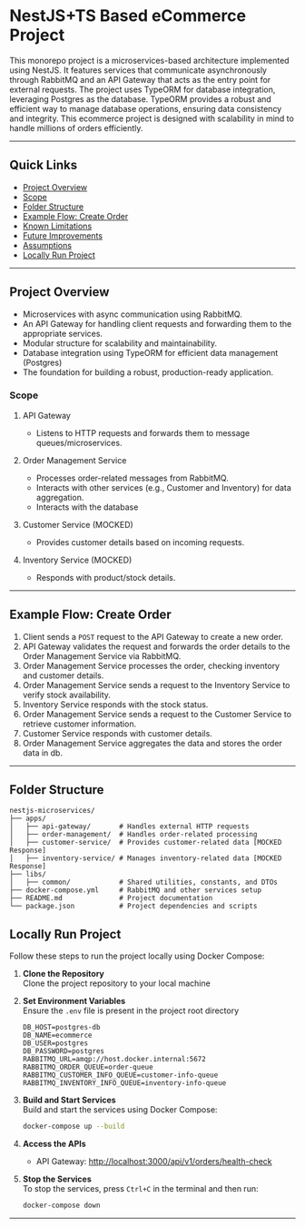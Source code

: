 # NestJS+TS Based eCommerce Project

This monorepo project is a microservices-based architecture implemented using NestJS. It features services that communicate asynchronously through RabbitMQ and an API Gateway that acts as the entry point for external requests. The project uses TypeORM for database integration, leveraging Postgres as the database. TypeORM provides a robust and efficient way to manage database operations, ensuring data consistency and integrity. This ecommerce project is designed with scalability in mind to handle millions of orders efficiently.

---

## Quick Links

- [Project Overview](#project-overview)
- [Scope](#scope)
- [Folder Structure](#folder-structure)
- [Example Flow: Create Order](#example-flow-create-order)
- [Known Limitations](#known-limitations)
- [Future Improvements](#future-improvements)
- [Assumptions](#assumptions)
- [Locally Run Project](#locally-run-project)

---

## Project Overview

- Microservices with async communication using RabbitMQ.
- An API Gateway for handling client requests and forwarding them to the appropriate services.
- Modular structure for scalability and maintainability.
- Database integration using TypeORM for efficient data management (Postgres)
- The foundation for building a robust, production-ready application.

### Scope

1. API Gateway

   - Listens to HTTP requests and forwards them to message queues/microservices.

2. Order Management Service

   - Processes order-related messages from RabbitMQ.
   - Interacts with other services (e.g., Customer and Inventory) for data aggregation.
   - Interacts with the database

3. Customer Service (MOCKED)

   - Provides customer details based on incoming requests.

4. Inventory Service (MOCKED)
   - Responds with product/stock details.

---

## Example Flow: Create Order

1. Client sends a `POST` request to the API Gateway to create a new order.
2. API Gateway validates the request and forwards the order details to the Order Management Service via RabbitMQ.
3. Order Management Service processes the order, checking inventory and customer details.
4. Order Management Service sends a request to the Inventory Service to verify stock availability.
5. Inventory Service responds with the stock status.
6. Order Management Service sends a request to the Customer Service to retrieve customer information.
7. Customer Service responds with customer details.
8. Order Management Service aggregates the data and stores the order data in db.

---

## Folder Structure

```plaintext
nestjs-microservices/
├── apps/
│   ├── api-gateway/       # Handles external HTTP requests
│   ├── order-management/  # Handles order-related processing
│   ├── customer-service/  # Provides customer-related data [MOCKED Response]
│   ├── inventory-service/ # Manages inventory-related data [MOCKED Response]
├── libs/
│   ├── common/            # Shared utilities, constants, and DTOs
├── docker-compose.yml     # RabbitMQ and other services setup
├── README.md              # Project documentation
└── package.json           # Project dependencies and scripts
```

## Locally Run Project

Follow these steps to run the project locally using Docker Compose:

1. **Clone the Repository**  
   Clone the project repository to your local machine

2. **Set Environment Variables**  
   Ensure the `.env` file is present in the project root directory

   ```env
   DB_HOST=postgres-db
   DB_NAME=ecommerce
   DB_USER=postgres
   DB_PASSWORD=postgres
   RABBITMQ_URL=amqp://host.docker.internal:5672
   RABBITMQ_ORDER_QUEUE=order-queue
   RABBITMQ_CUSTOMER_INFO_QUEUE=customer-info-queue
   RABBITMQ_INVENTORY_INFO_QUEUE=inventory-info-queue
   ```

3. **Build and Start Services**  
   Build and start the services using Docker Compose:

   ```bash
   docker-compose up --build
   ```

4. **Access the APIs**

   - API Gateway: [http://localhost:3000/api/v1/orders/health-check](http://localhost:3000)

5. **Stop the Services**  
   To stop the services, press `Ctrl+C` in the terminal and then run:
   ```bash
   docker-compose down
   ```

---
